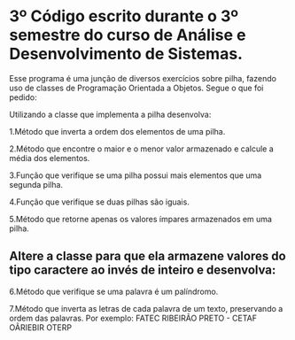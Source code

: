 # 3º Código escrito durante o 3º semestre do curso de Análise e Desenvolvimento de Sistemas.
Esse programa é uma junção de diversos exercícios sobre pilha, fazendo uso de classes de Programação Orientada a Objetos. Segue o que foi pedido:

Utilizando a classe que implementa a pilha desenvolva:

1.Método que inverta a ordem dos elementos de uma pilha.

2.Método que encontre o maior e o menor valor armazenado e calcule a média dos elementos.

3.Função que verifique se uma pilha possui mais elementos que uma segunda pilha.

4.Função que verifique se duas pilhas são iguais.

5.Método que retorne apenas os valores ímpares armazenados em uma pilha.

## Altere a classe para que ela armazene valores do tipo caractere ao invés de inteiro e desenvolva:

6.Método que verifique se uma palavra é um palíndromo.

7.Método que inverta as letras de cada palavra de um texto, preservando a ordem das palavras. Por exemplo:
FATEC RIBEIRÃO PRETO - CETAF OÃRIEBIR OTERP
